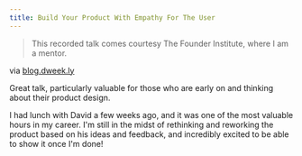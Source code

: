 ```yaml
---
title: Build Your Product With Empathy For The User
---
```


> This recorded talk comes courtesy The Founder Institute, where I am a mentor.

via [blog.dweek.ly](http://blog.dweek.ly/founder-institute-build-your-product-with-empathy-for-the-user/)

Great talk, particularly valuable for those who are early on and thinking about their product design.

I had lunch with David a few weeks ago, and it was one of the most valuable hours in my career. I'm still in the midst of rethinking and reworking the product based on his ideas and feedback, and incredibly excited to be able to show it once I'm done!
